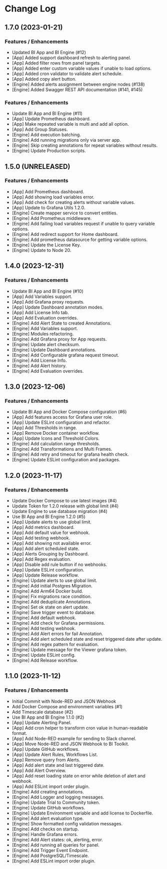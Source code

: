 # Change Log

## 1.7.0 (2023-01-21)

### Features / Enhancements

- Updated BI App and BI Engine (#12)
- [App] Added support dashboard refresh to alerting panel.
- [App] Added filter rows from panel targets.
- [App] Added enter custom variable values if unable to load options.
- [App] Added cron validator to validate alert schedule.
- [App] Added copy alert button.
- [Engine] Added alerts assignment between engine nodes (#138)
- [Engine] Added Swagger REST API documentation (#141, #145)

### Features / Enhancements

- Update BI App and BI Engine (#11)
- [App] Update Prometheus dashboard.
- [App] Make repeated variable is multi and add all option.
- [App] Add Group Statuses.
- [Engine] Add execution batching.
- [Engine] Add running migrations only via server app.
- [Engine] Skip creating annotations for repeat variables without results.
- [Engine] Update Production scripts.

## 1.5.0 (UNRELEASED)

### Features / Enhancements

- [App] Add Prometheus dashboard.
- [App] Add showing load variables error.
- [App] Add check for creating alerts without variable values.
- [App] Update to Grafana Utils 1.2.0.
- [Engine] Create mapper service to convert entities.
- [Engine] Add Prometheus middleware.
- [Engine] Add failing load variables request if unable to query variable options.
- [Engine] Add redirect support for Home dashboard.
- [Engine] Add prometheus datasource for getting variable options.
- [Engine] Update the License Key.
- [Engine] Update to Node 20.

## 1.4.0 (2023-12-31)

### Features / Enhancements

- Update BI App and BI Engine (#10)
- [App] Add Variables support.
- [App] Add Grafana proxy requests.
- [App] Update Dashboard annotation modes.
- [App] Add License Info tab.
- [App] Add Evaluation overrides.
- [Engine] Add Alert State to created Annotations.
- [Engine] Add Variables support.
- [Engine] Modules refactoring.
- [Engine] Add Grafana proxy for App requests.
- [Engine] Update alert checksum.
- [Engine] Update Dashboard annotations.
- [Engine] Add Configurable grafana request timeout.
- [Engine] Add License Info.
- [Engine] Add Alert history.
- [Engine] Add Evaluation overrides.

## 1.3.0 (2023-12-06)

### Features / Enhancements

- Update BI App and Docker Compose configuration (#6)
- [App] Add features access for Grafana user role.
- [App] Update ESLint configuration and refactor.
- [App] Add Thresholds in range.
- [App] Remove Docker container workflow.
- [App] Update Icons and Threshold Colors.
- [Engine] Add calculation range thresholds.
- [Engine] Add Transformations and Multi Frames.
- [Engine] Add retry and timeout for grafana health check.
- [Engine] Update ESLint configuration and packages.

## 1.2.0 (2023-11-17)

### Features / Enhancements

- Update Docker Compose to use latest images (#4)
- Update Token for 1.2.0 release with global limit (#4)
- Update Engine to use database migration (#4)
- Use BI App and BI Engine 1.2.0 (#5)
- [App] Update alerts to use global limit.
- [App] Add metrics dashboard.
- [App] Add default value for webhook.
- [App] Add testing webhook.
- [App] Add showing not available error.
- [App] Add alert scheduled state.
- [App] Alerts Grouping by Dashboard.
- [App] Add Regex evaluation.
- [App] Disable add rule button if no webhooks.
- [App] Update ESLint configuration.
- [App] Update Release workflow.
- [Engine] Update alerts to use global limit.
- [Engine] Add initial Postgres Migration.
- [Engine] Add Arm64 Docker build.
- [Engine] Fix migrations race condition.
- [Engine] Add deduplicate Annotations.
- [Engine] Set ok state on alert update.
- [Engine] Save trigger event to database.
- [Engine] Add default webhook.
- [Engine] Add check for Grafana permissions.
- [Engine] Add testing webhook.
- [Engine] Add Alert errors for fail Annotation.
- [Engine] Add alert scheduled state and reset triggered date after update.
- [Engine] Add regex pattern for evaluation.
- [Engine] Update message for the Viewer grafana token.
- [Engine] Update ESLint config.
- [Engine] Add Release workflow.

## 1.1.0 (2023-11-12)

### Features / Enhancements

- Initial Commit with Node-RED and JSON Webhook
- Add Docker Compose and environment variables (#1)
- Add Timescale database (#2)
- Use BI App and BI Engine 1.1.0 (#2)
- [App] Update Alerting Panel.
- [App] Add cron helper to transform cron value in human-readable format.
- [App] Add Node-RED example for sending to Slack channel.
- [App] Move Node-RED and JSON Webhook to BI Toolkit.
- [App] Update GitHub workflows.
- [App] Update Alert Rules, Workflows List.
- [App] Remove query from Alerts.
- [App] Add alert state and last triggered date.
- [App] Add Alert Overview.
- [App] Add reset loading state on error while deletion of alert and webhook.
- [App] Add ESLint import order plugin.
- [Engine] Add creating annotations.
- [Engine] Add Logger and logging messages.
- [Engine] Update Trial to Community token.
- [Engine] Update GitHub workflows.
- [Engine] Update Environment variable and add license to Dockerfile.
- [Engine] Add alert evaluation type.
- [Engine] Show formatted config validation messages.
- [Engine] Add checks on startup.
- [Engine] Handle Grafana errors.
- [Engine] Add Alert states: ok, alerting, error.
- [Engine] Add running all queries for panel.
- [Engine] Add Trigger Event Endpoint.
- [Engine] Add PostgreSQL/Timescale.
- [Engine] Add ESLint import order plugin.
